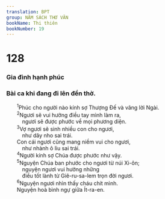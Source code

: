 ```yaml
---
translation: BPT
group: NĂM SÁCH THƠ VĂN
bookName: Thi thiên 
bookNumber: 19
---
```


<div class="title"><h1>128</h1><h3>Gia đình hạnh phúc</h3><h3>Bài ca khi đang đi lên đền thờ.</h3></div>
<span class="verse thi_128_1">  <sup>1</sup>Phúc cho người nào kính sợ Thượng Đế và vâng lời Ngài.<br/></span>
<span class="verse thi_128_2">  <sup>2</sup>Ngươi sẽ vui hưởng điều tay mình làm ra,<br/>   ngươi sẽ được phước về mọi phương diện.<br/></span>
<span class="verse thi_128_3">  <sup>3</sup>Vợ ngươi sẽ sinh nhiều con cho ngươi,<br/>   như dây nho sai trái.<br/>  Con cái ngươi cũng mang niềm vui cho ngươi,<br/>   như nhành ô liu sai trái.<br/></span>
<span class="verse thi_128_4">  <sup>4</sup>Người kính sợ Chúa được phước như vậy.<br/></span>
<span class="verse thi_128_5">  <sup>5</sup>Nguyện Chúa ban phước cho ngươi từ núi Xi-ôn;<br/>   nguyện ngươi vui hưởng những<br/>   điều tốt lành từ Giê-ru-sa-lem trọn đời ngươi.<br/></span>
<span class="verse thi_128_6">  <sup>6</sup>Nguyện ngươi nhìn thấy cháu chít mình.<br/>  Nguyện hoà bình ngự giữa Ít-ra-en.<br/></span>
